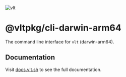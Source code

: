 ![vlt](https://github.com/user-attachments/assets/345949ff-7150-4b97-856d-c7e42c2a4db5)

# @vltpkg/cli-darwin-arm64

The command line interface for `vlt` (darwin-arm64).

## Documentation

Visit [docs.vlt.sh](https://docs.vlt.sh) to see the full documentation.
